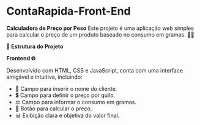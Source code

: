 # ContaRapida-Front-End
**Calculadora de Preço por Peso**
Este projeto é uma aplicação web simples para calcular o preço de um produto baseado no consumo em gramas. 🧮✨

**🚀 Estrutura do Projeto**

**Frontend 🌐**

Desenvolvido com HTML, CSS e JavaScript, conta com uma interface amigável e intuitiva, incluindo:

- 📝 Campo para inserir o nome do cliente.
- 💲 Campo para definir o preço por quilo.
- ⚖️ Campo para informar o consumo em gramas.
- 🔘 Botão para calcular o preço.
- 📊 Exibição clara e objetiva do valor final.

